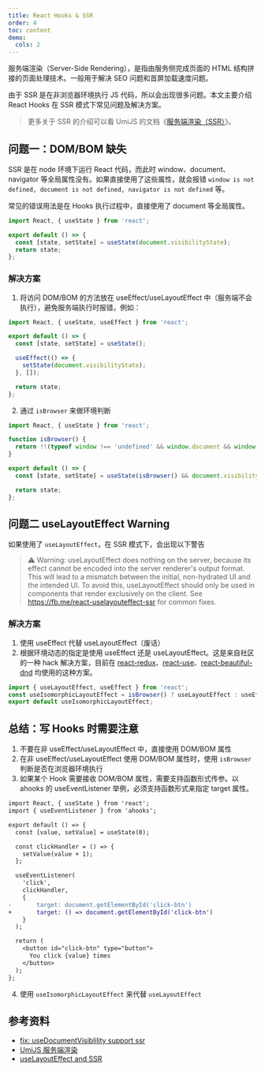 ```yaml
---
title: React Hooks & SSR
order: 4
toc: content
demo:
  cols: 2
---
```


服务端渲染（Server-Side Rendering），是指由服务侧完成页面的 HTML 结构拼接的页面处理技术。一般用于解决 SEO 问题和首屏加载速度问题。

由于 SSR 是在非浏览器环境执行 JS 代码，所以会出现很多问题。本文主要介绍 React Hooks 在 SSR 模式下常见问题及解决方案。

> 更多关于 SSR 的介绍可以看 UmiJS 的文档《[服务端渲染（SSR）](https://umijs.org/zh-CN/docs/ssr#服务端渲染（ssr）)》。

## 问题一：DOM/BOM 缺失

SSR 是在 node 环境下运行 React 代码，而此时 window、document、navigator 等全局属性没有。如果直接使用了这些属性，就会报错 `window is not defined, document is not defined, navigator is not defined` 等。

常见的错误用法是在 Hooks 执行过程中，直接使用了 document 等全局属性。

```js
import React, { useState } from 'react';

export default () => {
  const [state, setState] = useState(document.visibilityState);
  return state;
};
```

### 解决方案

1. 将访问 DOM/BOM 的方法放在 useEffect/useLayoutEffect 中（服务端不会执行），避免服务端执行时报错，例如：

```js
import React, { useState, useEffect } from 'react';

export default () => {
  const [state, setState] = useState();

  useEffect(() => {
    setState(document.visibilityState);
  }, []);

  return state;
};
```

2. 通过 `isBrowser` 来做环境判断

```js
import React, { useState } from 'react';

function isBrowser() {
  return !!(typeof window !== 'undefined' && window.document && window.document.createElement);
}

export default () => {
  const [state, setState] = useState(isBrowser() && document.visibilityState);

  return state;
};
```

## 问题二 useLayoutEffect Warning

如果使用了 `useLayoutEffect`，在 SSR 模式下，会出现以下警告

> ⚠️ Warning: useLayoutEffect does nothing on the server, because its effect cannot be encoded into the server renderer's output format. This will lead to a mismatch between the initial, non-hydrated UI and the intended UI. To avoid this, useLayoutEffect should only be used in components that render exclusively on the client. See https://fb.me/react-uselayouteffect-ssr for common fixes.

### 解决方案

1. 使用 useEffect 代替 useLayoutEffect（废话）
2. 根据环境动态的指定是使用 useEffect 还是 useLayoutEffect。这是来自社区的一种 hack 解决方案，目前在 [react-redux](https://github.com/reduxjs/react-redux/blob/d16262582b2eeb62c05313fca3eb59dc0b395955/src/components/connectAdvanced.js#L40)、[react-use](https://github.com/streamich/react-use/blob/master/src/useIsomorphicLayoutEffect.ts)、[react-beautiful-dnd](https://github.com/atlassian/react-beautiful-dnd/blob/master/src/view/use-isomorphic-layout-effect.js) 均使用的这种方案。

```js
import { useLayoutEffect, useEffect } from 'react';
const useIsomorphicLayoutEffect = isBrowser() ? useLayoutEffect : useEffect;
export default useIsomorphicLayoutEffect;
```

## 总结：写 Hooks 时需要注意

1. 不要在非 useEffect/useLayoutEffect 中，直接使用 DOM/BOM 属性
2. 在非 useEffect/useLayoutEffect 使用 DOM/BOM 属性时，使用 `isBrowser` 判断是否在浏览器环境执行
3. 如果某个 Hook 需要接收 DOM/BOM 属性，需要支持函数形式传参。以 ahooks 的 useEventListener 举例，必须支持函数形式来指定 target 属性。

```diff
import React, { useState } from 'react';
import { useEventListener } from 'ahooks';

export default () => {
  const [value, setValue] = useState(0);

  const clickHandler = () => {
    setValue(value + 1);
  };

  useEventListener(
    'click',
    clickHandler,
    {
-       target: document.getElementById('click-btn')
+       target: () => document.getElementById('click-btn')
    }
  );

  return (
    <button id="click-btn" type="button">
      You click {value} times
    </button>
  );
};
```

4. 使用 `useIsomorphicLayoutEffect` 来代替 `useLayoutEffect`

## 参考资料

- [fix: useDocumentVisiblility support ssr](https://github.com/alibaba/hooks/pull/935/files)
- [UmiJS 服务端渲染](https://umijs.org/zh-CN/docs/ssr#window-is-not-defined-document-is-not-defined-navigator-is-not-defined)
- [useLayoutEffect and SSR](https://medium.com/@alexandereardon/uselayouteffect-and-ssr-192986cdcf7a)

